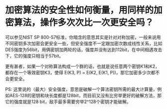 # 加密算法的安全性如何衡量，用同样的加密算法，操作多次次比一次更安全吗？
<p>可以参见NIST SP 800-57标准，你暗含的意思其实是针对对称加密，一般来说用不同密钥多次加密会更安全一些，但安全强度不一定跟加密次数成线性关系，比如DES强度为56bit，用俩密钥加两轮的话，强度并没有达到112bit，在中间相遇攻击下，它的强度只相当于57bit。</p><p>更有甚者，如果一个对称算法构成一个群的话，也就是说任意两个密钥K1和K2，都存在一个等效密钥K3，使得 E(K3, P) = E(K2, E(K1, P))，那它加密多少次都不会更安全。</p><p>PS: 这里说的（最大）安全强度，意思是破解一个算法密钥所需的最大计算量，例如AES-128的密钥和块长度都是128bit，而目前又没有比穷举更好的破解方法，那它的强度就是128 bit，敌手最多需要穷举2^128个密钥才能破解。</p>
